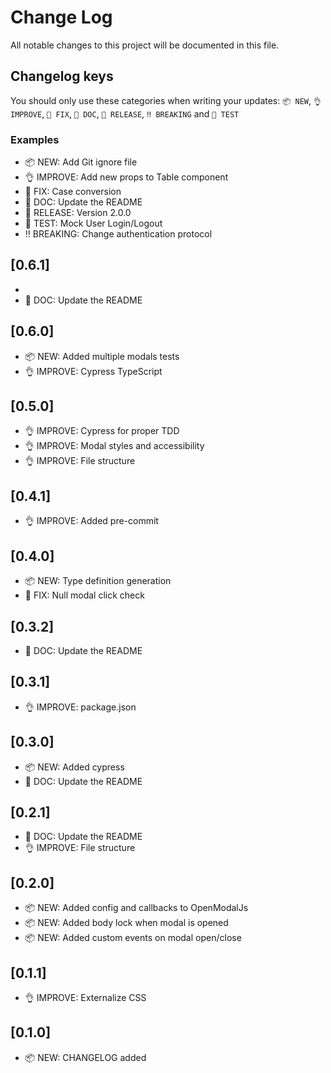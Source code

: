# Change Log

All notable changes to this project will be documented in this file.

## Changelog keys

You should only use these categories when writing your updates:
`📦 NEW`, `👌 IMPROVE`, `🐛 FIX`, `📖 DOC`, `🚀 RELEASE`, `‼ BREAKING` and `🤖️ TEST`

### Examples

- 📦 NEW: Add Git ignore file
- 👌 IMPROVE: Add new props to Table component
- 🐛 FIX: Case conversion
- 📖 DOC: Update the README
- 🚀 RELEASE: Version 2.0.0
- 🤖 TEST: Mock User Login/Logout
- ‼️ BREAKING: Change authentication protocol

## [0.6.1]
- 
- 📖 DOC: Update the README

## [0.6.0]

- 📦 NEW: Added multiple modals tests
- 👌 IMPROVE: Cypress TypeScript

## [0.5.0]

- 👌 IMPROVE: Cypress for proper TDD
- 👌 IMPROVE: Modal styles and accessibility
- 👌 IMPROVE: File structure 

## [0.4.1]

- 👌 IMPROVE: Added pre-commit

## [0.4.0]

- 📦 NEW: Type definition generation
- 🐛 FIX: Null modal click check

## [0.3.2]

- 📖 DOC: Update the README

## [0.3.1]

- 👌 IMPROVE: package.json

## [0.3.0]

- 📦 NEW: Added cypress
- 📖 DOC: Update the README

## [0.2.1]

- 📖 DOC: Update the README
- 👌 IMPROVE: File structure

## [0.2.0]

- 📦 NEW: Added config and callbacks to OpenModalJs
- 📦 NEW: Added body lock when modal is opened
- 📦 NEW: Added custom events on modal open/close

## [0.1.1]

- 👌 IMPROVE: Externalize CSS

## [0.1.0]

- 📦 NEW: CHANGELOG added

